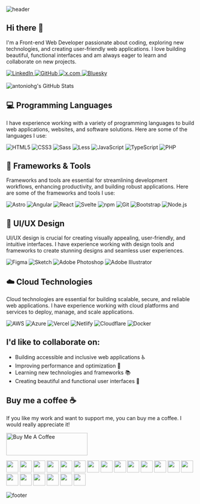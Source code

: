 <!--
 Header image generated with Capsule Render:
 https://github.com/kyechan99/capsule-render?tab=readme-ov-file#wave
-->

![header](https://capsule-render.vercel.app/api?type=waving&color=gradient&height=300&section=header&text=antoniohg&desc=FRONT%20END%20DEVELOPER&fontSize=90&animation=fadeIn&fontColor=ffffff&fontAlignY=38)

<div >

## Hi there 👋

I'm a Front-end Web Developer passionate about coding, exploring new technologies, and creating user-friendly web applications. I love building beautiful, functional interfaces and am always eager to learn and collaborate on new projects.

</div>

<div >
    <a href="https://www.linkedin.com/in/antoniohidalgogomez/">
        <img src="https://img.shields.io/badge/LinkedIn-0077B5?style=for-the-badge&logo=linkedin&logoColor=white" alt="LinkedIn" />
    </a>
    <a href="https://github.com/antoniohg">
        <img src="https://img.shields.io/badge/GitHub-333?style=for-the-badge&logo=github&logoColor=white" alt="GitHub" />
    </a>
    <a href="https://x.com/hgAntonio">
        <img src="https://img.shields.io/badge/x.com-333?style=for-the-badge&logo=x&logoColor=white" alt="x.com" />
    </a>
    <a href="https://bsky.app/profile/antoniohg.bsky.social">
        <img src="https://img.shields.io/badge/Bluesky-0285FF?style=for-the-badge&logo=bluesky&logoColor=white" alt="Bluesky" />   
    </a>
</div>
<br>
<div >
    <img src="https://github-profile-summary-cards.vercel.app/api/cards/profile-details?username=antoniohg&theme=github_dark" alt="antoniohg's GitHub Stats" />
</div>

<h2  class="section-heading">💻 Programming Languages</h2>
<p>I have experience working with a variety of programming languages to build web applications, websites, and software solutions. Here are some of the languages I use:</p>
<div>

  <img src="https://img.shields.io/badge/HTML5-E34F26?style=for-the-badge&logo=html5&logoColor=white" alt="HTML5"/>

  <img src="https://img.shields.io/badge/CSS3-1572B6?style=for-the-badge&logo=css3&logoColor=white" alt="CSS3"/>

  <img src="https://img.shields.io/badge/Sass-CC6699?style=for-the-badge&logo=sass&logoColor=white" alt="Sass"/>
  
  <img src="https://img.shields.io/badge/Less-1D365D?style=for-the-badge&logo=less&logoColor=white" alt="Less"/>
  
  <img src="https://img.shields.io/badge/JavaScript-F7DF1E?style=for-the-badge&logo=javascript&logoColor=black" alt="JavaScript"/>
  
  <img src="https://img.shields.io/badge/TypeScript-007ACC?style=for-the-badge&logo=typescript&logoColor=white" alt="TypeScript"/>
  
  <img src="https://img.shields.io/badge/PHP-777BB4?style=for-the-badge&logo=php&logoColor=white" alt="PHP"/>

</div>

<h2  class="section-heading">🔧 Frameworks & Tools</h2>
<p>Frameworks and tools are essential for streamlining development workflows, enhancing productivity, and building robust applications. Here are some of the frameworks and tools I use:</p>

<div>
  <img src="https://img.shields.io/badge/Astro-%232C2052?style=for-the-badge&logo=astro&logoColor=white" alt="Astro"/>
  <img src="https://img.shields.io/badge/Angular-DD0031?style=for-the-badge&logo=angular&logoColor=white" alt="Angular"/>
  <img src="https://img.shields.io/badge/React-20232A?style=for-the-badge&logo=react&logoColor=61DAFB" alt="React"/>
  <img src="https://img.shields.io/badge/Svelte-FF3E00?style=for-the-badge&logo=svelte&logoColor=white" alt="Svelte"/>
  <img src="https://img.shields.io/badge/npm-CB3837?style=for-the-badge&logo=npm&logoColor=white" alt="npm"/>
  <img src="https://img.shields.io/badge/Git-F05032?style=for-the-badge&logo=git&logoColor=white" alt="Git"/>
  <img src="https://img.shields.io/badge/Bootstrap-7952B3?style=for-the-badge&logo=bootstrap&logoColor=white" alt="Bootstrap"/>
  <img src="https://img.shields.io/badge/Node.js-339933?style=for-the-badge&logo=nodedotjs&logoColor=white" alt="Node.js"/>
</div>

<h2  class="section-heading">🎨 UI/UX Design</h2>
<p>UI/UX design is crucial for creating visually appealing, user-friendly, and intuitive interfaces. I have experience working with design tools and frameworks to create stunning designs and seamless user experiences.</p>

<div>
    <img src="https://img.shields.io/badge/figma-%23F24E1E.svg?style=for-the-badge&logo=figma&logoColor=white" alt="Figma"/>
    <img src="https://img.shields.io/badge/Sketch-F7B500?style=for-the-badge&logo=sketch&logoColor=white" alt="Sketch"/>
    <img src="https://img.shields.io/badge/Adobe Photoshop-31A8FF?style=for-the-badge&logo=adobephotoshop&logoColor=white" alt="Adobe Photoshop"/>
    <img src="https://img.shields.io/badge/Adobe Illustrator-FF9A00?style=for-the-badge&logo=adobeillustrator&logoColor=white" alt="Adobe Illustrator"/>
</div>

<h2  class="section-heading">☁️ Cloud Technologies</h2>
<p>Cloud technologies are essential for building scalable, secure, and reliable web applications. I have experience working with cloud platforms and services to deploy, manage, and scale applications.</p>

<div>
  <img src="https://img.shields.io/badge/AWS-FF9900?style=for-the-badge&logo=amazonaws&logoColor=white" alt="AWS" />
  <img src="https://img.shields.io/badge/Azure-0089D6?style=for-the-badge&logo=microsoftazure&logoColor=white" alt="Azure" />
  <img src="https://img.shields.io/badge/Vercel-000000?style=for-the-badge&logo=vercel&logoColor=white" alt="Vercel" />
  <img src="https://img.shields.io/badge/Netlify-00C7B7?style=for-the-badge&logo=netlify&logoColor=white" alt="Netlify" />
  <img src="https://img.shields.io/badge/Cloudflare-F38020?style=for-the-badge&logo=cloudflare&logoColor=white" alt="Cloudflare" />
  <img src="https://img.shields.io/badge/Docker-2496ED?style=for-the-badge&logo=docker&logoColor=white" alt="Docker" />

</div>

<h2 class="section-heading">I'd like to collaborate on:</h2>

- Building accessible and inclusive web applications ♿️
- Improving performance and optimization 🚀
- Learning new technologies and frameworks 📚
- Creating beautiful and functional user interfaces 🎨

<h2 class="section-heading">Buy me a coffee ☕️</h2>

If you like my work and want to support me, you can buy me a coffee. I would really appreciate it!

<div>
    
<a href="https://www.buymeacoffee.com/antoniohgdev" target="_blank"><img src="https://cdn.buymeacoffee.com/buttons/v2/default-violet.png" alt="Buy Me A Coffee" style="height: 60px !important;width: 217px !important;" ></a>
    
</div>

<div>
<!-- Devicons: https://devicon.dev/ -->
<!-- Devicon CDN: https://cdn.jsdelivr.net/gh/devicons/devicon@latest/icons/ -->

<!-- HTML5 -->
<img width="32" height="32" src="https://cdn.jsdelivr.net/gh/devicons/devicon@latest/icons/html5/html5-original.svg" />
    
<!-- CSS3 -->
<img width="32" height="32" src="https://cdn.jsdelivr.net/gh/devicons/devicon@latest/icons/css3/css3-original.svg" />

<!-- JavaScript -->
<img width="32" height="32" src="https://cdn.jsdelivr.net/gh/devicons/devicon@latest/icons/javascript/javascript-original.svg" />

<!-- TypeScript -->
<img width="32" height="32" src="https://cdn.jsdelivr.net/gh/devicons/devicon@latest/icons/typescript/typescript-original.svg" />

<!-- PHP -->
<img width="32" height="32" src="https://cdn.jsdelivr.net/gh/devicons/devicon@latest/icons/php/php-original.svg" />

<!-- React -->
<img width="32" height="32" src="https://cdn.jsdelivr.net/gh/devicons/devicon@latest/icons/react/react-original.svg" />

<!-- Angular -->
<img width="32" height="32" src="https://cdn.jsdelivr.net/gh/devicons/devicon@latest/icons/astro/astro-original.svg" />

<!-- Astro -->
<img width="32" height="32" src="https://cdn.jsdelivr.net/gh/devicons/devicon@latest/icons/angular/angular-original.svg" />

<!-- Git -->
<img width="32" height="32" src="https://cdn.jsdelivr.net/gh/devicons/devicon@latest/icons/git/git-original.svg" />

<!-- Bootstrap -->
<img width="32" height="32" src="https://cdn.jsdelivr.net/gh/devicons/devicon@latest/icons/bootstrap/bootstrap-original.svg" />

<!-- Visual Studio Code -->
<img width="32" height="32" src="https://cdn.jsdelivr.net/gh/devicons/devicon@latest/icons/vscode/vscode-plain.svg" />

<!-- Sass -->
<img width="32" height="32" src="https://cdn.jsdelivr.net/gh/devicons/devicon@latest/icons/sass/sass-original.svg" />

<!-- Less -->
<img width="32" height="32" src="https://cdn.jsdelivr.net/gh/devicons/devicon@latest/icons/less/less-plain-wordmark.svg" />

<!-- Webpack -->
<img width="32" height="32" src="https://cdn.jsdelivr.net/gh/devicons/devicon@latest/icons/webpack/webpack-original.svg" />

<!-- Gulp -->
<img width="32" height="32" src="https://cdn.jsdelivr.net/gh/devicons/devicon@latest/icons/gulp/gulp-plain.svg" />

<!-- Npm -->
<img width="32" height="32" src="https://cdn.jsdelivr.net/gh/devicons/devicon@latest/icons/npm/npm-original-wordmark.svg" />

<!-- Yarn -->
<img width="32" height="32" src="https://cdn.jsdelivr.net/gh/devicons/devicon@latest/icons/yarn/yarn-original-wordmark.svg" />

<!-- Markdown -->
<img width="32" height="32" src="https://cdn.jsdelivr.net/gh/devicons/devicon@latest/icons/markdown/markdown-original.svg" />
    
<!-- Apple -->
<img width="32" height="32" src="https://cdn.jsdelivr.net/gh/devicons/devicon@latest/icons/apple/apple-original.svg" />

<!-- Linux -->
<img width="32" height="32" src="https://cdn.jsdelivr.net/gh/devicons/devicon@latest/icons/linux/linux-original.svg" />
</div>

![footer](https://capsule-render.vercel.app/api?type=waving&color=gradient&height=250&section=footer&text=CONNECT%20WITH%20ME&fontSize=40&desc=Let's%20build%20something%20amazing%20together!&animation=fadeIn&fontColor=ffffff&fontAlignY48&descAlignY=68)
